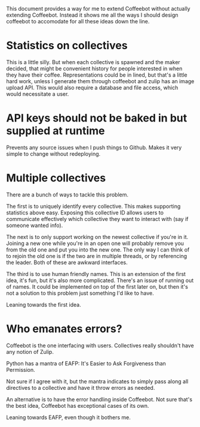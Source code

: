 This document provides a way for me to extend Coffeebot without actually extending Coffeebot. Instead it shows me all the ways I should design coffeebot to accomodate for all these ideas down the line.

# Statistics on collectives
This is a little silly. But when each collective is spawned and the maker decided, that might be convenient history for people interested in when they have their coffee. Representations could be in lined, but that's a little hard work, unless I generate them through coffeebot and zulip has an image upload API. This would also require a database and file access, which would necessitate a user.

# API keys should not be baked in but supplied at runtime
Prevents any source issues when I push things to Github. Makes it very simple to change without redeploying.


# Multiple collectives

There are a bunch of ways to tackle this problem.

The first is to uniquely identify every collective. This makes supporting statistics above easy. Exposing this collective ID allows users to communicate effectively which collective they want to interact with (say if someone wanted info).

The next is to only support working on the newest collective if you're in it. Joining a new one while you're in an open one will probably remove you from the old one and put you into the new one. The only way I can think of to rejoin the old one is if the two are in multiple threads, or by referencing the leader. Both of these are awkward interfaces.

The third is to use human friendly names. This is an extension of the first idea, it's fun, but it's also more complicated. There's an issue of running out of names. It could be implemented on top of the first later on, but then it's not a solution to this problem just something I'd like to have.

Leaning towards the first idea.

# Who emanates errors?
Coffeebot is the one interfacing with users. Collectives really shouldn't have any notion of Zulip.

Python has a mantra of EAFP: It's Easier to Ask Forgiveness than Permission.

Not sure if I agree with it, but the mantra indicates to simply pass along all directives to a collective and have it throw errors as needed.

An alternative is to have the error handling inside Coffeebot. Not sure that's the best idea, Coffeebot has exceptional cases of its own.

Leaning towards EAFP, even though it bothers me.
